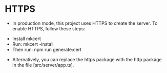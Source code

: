 # HTTPS

- In production mode, this project uses HTTPS to create the server. To enable HTTPS, follow these steps:

* Install mkcert
* Run: mkcert -install
* Then run: npm run generate:cert

- Alternatively, you can replace the https package with the http package in the file [src/server/app.ts].

